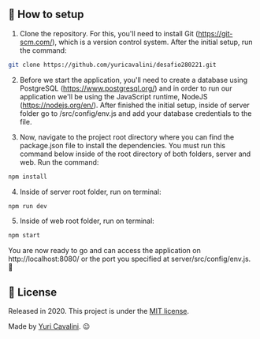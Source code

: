 ## :tada: How to setup

1.  Clone the repository. For this, you'll need to install Git (https://git-scm.com/), which is a version control system. After the initial setup, run the command:

```bash
git clone https://github.com/yuricavalini/desafio280221.git
```

2. Before we start the application, you'll need to create a database using PostgreSQL (https://www.postgresql.org/) and in order to run our application we'll be using the JavaScript runtime, NodeJS (https://nodejs.org/en/). After finished the initial setup, inside of server folder go to /src/config/env.js and add your database credentials to the file.

3. Now, navigate to the project root directory where you can find the package.json file to install the dependencies. You must run this command below inside of the root directory of both folders, server and web. Run the command:

```bash
npm install
```

4.  Inside of server root folder, run on terminal:

```bash
npm run dev
```

5.  Inside of web root folder, run on terminal:

```bash
npm start
```

You are now ready to go and can access the application on http://localhost:8080/ or the port you specified at server/src/config/env.js. :rocket:

## :page_facing_up: License

Released in 2020. This project is under the [MIT license](https://github.com/yuricavalini/desafio280221/blob/master/LICENSE).

Made by [Yuri Cavalini](https://github.com/yuricavalini). :wink:
